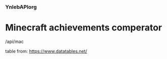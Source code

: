 ### YnlebAPIorg
# Minecraft achievements comperator

/api/mac

table from: https://www.datatables.net/